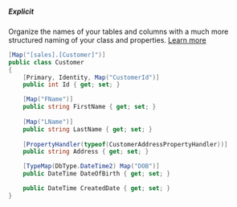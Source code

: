 <h5 class="center code-title">Explicit</h5>

Organize the names of your tables and columns with a much more structured naming of your class and properties. [Learn more](#)

```csharp
[Map("[sales].[Customer]")]
public class Customer
{
    [Primary, Identity, Map("CustomerId")]
    public int Id { get; set; }

    [Map("FName")]
    public string FirstName { get; set; }
    
    [Map("LName")]
    public string LastName { get; set; }
    
    [PropertyHandler(typeof(CustomerAddressPropertyHandler))]
    public string Address { get; set; }

    [TypeMap(DbType.DateTime2) Map("DOB")]
    public DateTime DateOfBirth { get; set; }

    public DateTime CreatedDate { get; set; }
}
```